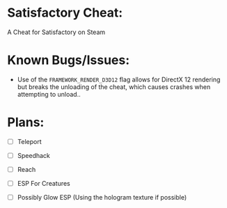 # Satisfactory Cheat:
 A Cheat for Satisfactory on Steam

# Known Bugs/Issues:
- Use of the `FRAMEWORK_RENDER_D3D12` flag allows for DirectX 12 rendering but breaks the unloading of the cheat, which causes crashes when attempting to unload..

# Plans:
- [ ] Teleport
- [ ] Speedhack
- [ ] Reach
- [ ] ESP For Creatures

- [ ] Possibly Glow ESP (Using the hologram texture if possible)
